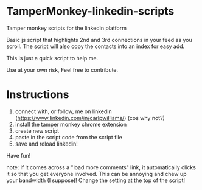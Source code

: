 # TamperMonkey-linkedin-scripts
Tamper monkey scripts for the linkedin platform

Basic js script that highlights 2nd and 3rd connections in your feed as you scroll.
The script will also copy the contacts into an index for easy add.

This is just a quick script to help me.

Use at your own risk, Feel free to contribute.

# Instructions
1) connect with, or follow, me on linkedin (https://www.linkedin.com/in/carlpwilliams/) (cos why not?)
2) install the tamper monkey chrome extension
3) create new script
4) paste in the script code from the script file
5) save and reload linkedin!

Have fun!


note: if it comes across a "load more comments" link, it automatically clicks it so that you get everyone involved. This can be annoying and chew up your bandwidth (I suppose)!
Change the setting at the top of the script!